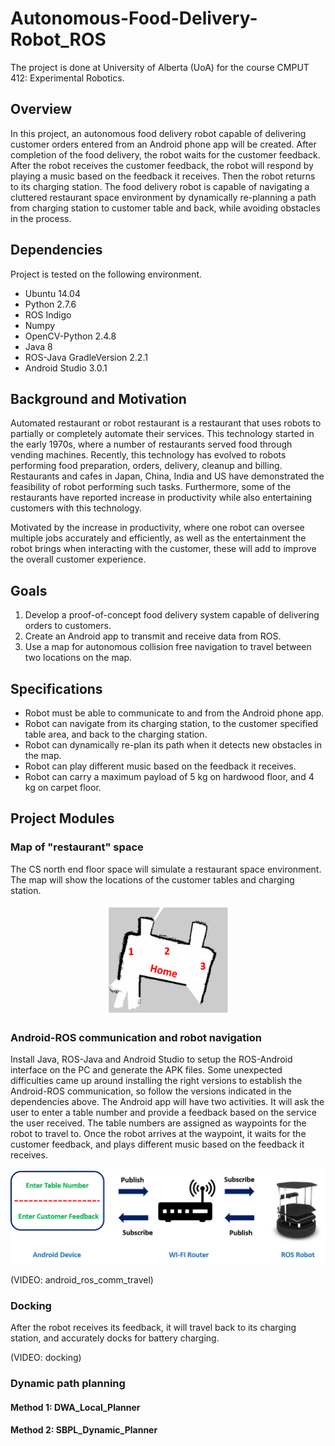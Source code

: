 # Autonomous-Food-Delivery-Robot_ROS
The project is done at University of Alberta (UoA) for the course CMPUT 412: Experimental Robotics.

## Overview
In this project, an autonomous food delivery robot capable of delivering customer orders entered from an Android phone app will be created. After completion of the food delivery, the robot waits for the customer feedback. After the robot receives the customer feedback, the robot will respond by playing a music based on the feedback it receives. Then the robot returns to its charging station. The food delivery robot is capable of navigating a cluttered restaurant space environment by dynamically re-planning a path from charging station to customer table and back, while avoiding obstacles in the process.

## Dependencies
Project is tested on the following environment.
* Ubuntu 14.04
* Python 2.7.6
* ROS Indigo
* Numpy
* OpenCV-Python 2.4.8
* Java 8
* ROS-Java GradleVersion 2.2.1
* Android Studio 3.0.1


## Background and Motivation
Automated restaurant or robot restaurant is a restaurant that uses robots to partially or completely automate their services. This technology started in the early 1970s, where a number of restaurants served food through vending machines. Recently, this technology has evolved to robots performing food preparation, orders, delivery, cleanup and billing. Restaurants and cafes in Japan, China, India and US have demonstrated the feasibility of robot performing such tasks. Furthermore, some of the restaurants have reported increase in productivity while also entertaining customers with this technology.

Motivated by the increase in productivity, where one robot can oversee multiple jobs accurately and efficiently, as well as the entertainment the robot brings when interacting with the customer, these will add to improve the overall customer experience. 

## Goals
1. Develop a proof-of-concept food delivery system capable of delivering orders to customers.
2. Create an Android app to transmit and receive data from ROS.
3. Use a map for autonomous collision free navigation to travel between two locations on the map.

## Specifications
*	Robot must be able to communicate to and from the Android phone app.  
*	Robot can navigate from its charging station, to the customer specified table area, and back to the charging station. 
*	Robot can dynamically re-plan its path when it detects new obstacles in the map. 
*	Robot can play different music based on the feedback it receives.
*	Robot can carry a maximum payload of 5 kg on hardwood floor, and 4 kg on carpet floor. 

## Project Modules
### Map of "restaurant" space
The CS north end floor space will simulate a restaurant space environment. The map will show the locations of the customer tables and charging station. 

<div align="center">
  <img src ="img_src/map1.png" width ="200">
</div>


### Android-ROS communication and robot navigation
Install Java, ROS-Java and Android Studio to setup the ROS-Android interface on the PC and generate the APK files. Some unexpected difficulties came up around installing the right versions to establish the Android-ROS communication, so follow the versions indicated in the dependencies above. The Android app will have two activities. It will ask the user to enter a table number and provide a feedback based on the service the user received. The table numbers are assigned as waypoints for the robot to travel to. Once the robot arrives at the waypoint, it waits for the customer feedback, and plays different music based on the feedback it receives.

<div align="center">
  <img src ="img_src/android_ros_comm1.png" width ="600">
</div>

(VIDEO: android_ros_comm_travel)

### Docking
After the robot receives its feedback, it will travel back to its charging station, and accurately docks for battery charging. 

(VIDEO: docking)

### Dynamic path planning
#### Method 1: DWA_Local_Planner
#### Method 2: SBPL_Dynamic_Planner
